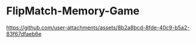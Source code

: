 # FlipMatch-Memory-Game

https://github.com/user-attachments/assets/8b2a8bcd-8fde-40c9-b5a2-83f67dfaeb6e

